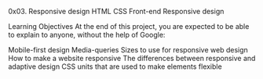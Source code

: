 0x03. Responsive design
HTML
CSS
Front-end
Responsive design

Learning Objectives
At the end of this project, you are expected to be able to explain to anyone,
without the help of Google:

Mobile-first design
Media-queries
Sizes to use for responsive web design
How to make a website responsive
The differences between responsive and adaptive design
CSS units that are used to make elements flexible
